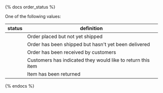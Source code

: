 {% docs order_status %}

One of the following values:

| status         | definition                                                  |   
|----------------|-------------------------------------------------------------|
|                | Order placed but not yet shipped                            |   
|                | Order has been shipped but hasn't yet been delivered        |
|                | Order has been received by customers                        |
|                | Customers has indicated they would like to return this item |
|                | Item has been returned                                      |

{% endocs %}